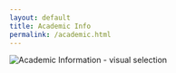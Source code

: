```yaml
---
layout: default
title: Academic Info
permalink: /academic.html
---
```


![Academic Information - visual selection](https://github.com/user-attachments/assets/d0c6918f-1cb0-4b10-b91b-483e32597273)
